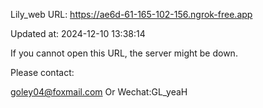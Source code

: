 Lily_web URL: https://ae6d-61-165-102-156.ngrok-free.app

Updated at: 2024-12-10 13:38:14

If you cannot open this URL, the server might be down.

Please contact: 

goley04@foxmail.com Or Wechat:GL_yeaH